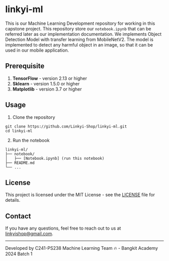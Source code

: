 # linkyi-ml

This is our Machine Learning Development repository for working in this capstone project. This repository store our `notebook.ipynb` that can be referred later as our implementation documentation. We implements Object Detection Model with transfer learning from MobileNetV2. The model is implemented to detect any harmful object in an image, so that it can be used in our mobile application.

## Prerequisite
1. **TensorFlow** - version 2.13 or higher
2. **Sklearn** - version 1.5.0 or higher
3. **Matplotlib** - version 3.7 or higher

## Usage
1. Clone the repository
```
git clone https://github.com/Linkyi-Shop/linkyi-ml.git
cd linkyi-ml
```

2. Run the notebook
```
linkyi-ml/
├── notebook/
│   ├── [Notebook.ipynb] (run this notebook)
├── README.md
└── ...
```

## License

This project is licensed under the MIT License - see the [LICENSE](LICENSE) file for details.

## Contact

If you have any questions, feel free to reach out to us at linkyishop@gmail.com.

---

Developed by C241-PS238 Machine Learning Team 🔥 - Bangkit Academy 2024 Batch 1

